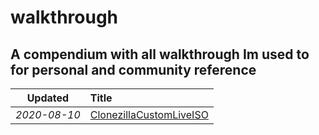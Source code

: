# walkthrough
## A compendium with all walkthrough Im used to for personal and community reference

|Updated|Title|
|:-:|:--|
|_2020-08-10_|[ClonezillaCustomLiveISO](https://alberto.dietze.it/walkthrough/ClonezillaCustomLiveISO/)|
